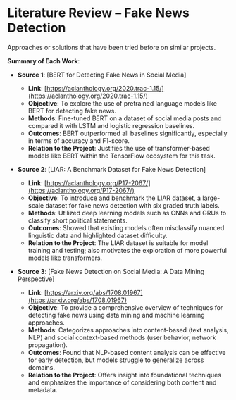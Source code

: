 # Literature Review – Fake News Detection

Approaches or solutions that have been tried before on similar projects.

**Summary of Each Work**:

- **Source 1**: [BERT for Detecting Fake News in Social Media]

  - **Link**: [https://aclanthology.org/2020.trac-1.15/](https://aclanthology.org/2020.trac-1.15/)  
  - **Objective**: To explore the use of pretrained language models like BERT for detecting fake news.  
  - **Methods**: Fine-tuned BERT on a dataset of social media posts and compared it with LSTM and logistic regression baselines.  
  - **Outcomes**: BERT outperformed all baselines significantly, especially in terms of accuracy and F1-score.  
  - **Relation to the Project**: Justifies the use of transformer-based models like BERT within the TensorFlow ecosystem for this task.

- **Source 2**: [LIAR: A Benchmark Dataset for Fake News Detection]

  - **Link**: [https://aclanthology.org/P17-2067/](https://aclanthology.org/P17-2067/)  
  - **Objective**: To introduce and benchmark the LIAR dataset, a large-scale dataset for fake news detection with six graded truth labels.  
  - **Methods**: Utilized deep learning models such as CNNs and GRUs to classify short political statements.  
  - **Outcomes**: Showed that existing models often misclassify nuanced linguistic data and highlighted dataset difficulty.  
  - **Relation to the Project**: The LIAR dataset is suitable for model training and testing; also motivates the exploration of more powerful models like transformers.

- **Source 3**: [Fake News Detection on Social Media: A Data Mining Perspective]

  - **Link**: [https://arxiv.org/abs/1708.01967](https://arxiv.org/abs/1708.01967)  
  - **Objective**: To provide a comprehensive overview of techniques for detecting fake news using data mining and machine learning approaches.  
  - **Methods**: Categorizes approaches into content-based (text analysis, NLP) and social context-based methods (user behavior, network propagation).  
  - **Outcomes**: Found that NLP-based content analysis can be effective for early detection, but models struggle to generalize across domains.  
  - **Relation to the Project**: Offers insight into foundational techniques and emphasizes the importance of considering both content and metadata.
